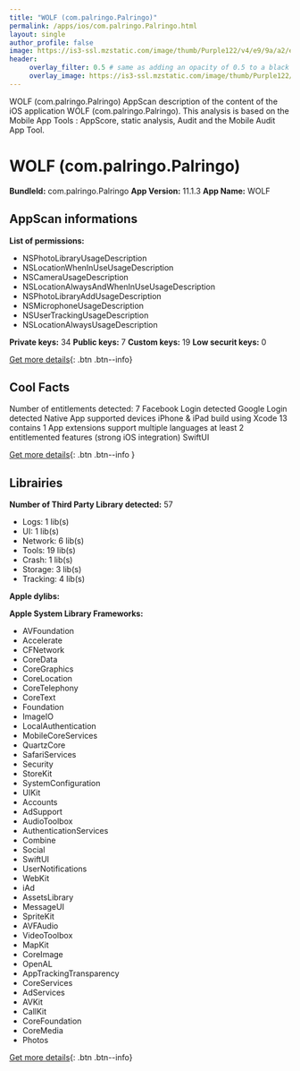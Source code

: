 ```yaml
---
title: "WOLF (com.palringo.Palringo)"
permalink: /apps/ios/com.palringo.Palringo.html
layout: single
author_profile: false
image: https://is3-ssl.mzstatic.com/image/thumb/Purple122/v4/e9/9a/a2/e99aa2f1-b5ed-959f-5153-3057524aa6bd/AppIcon-0-0-1x_U007emarketing-0-7-0-sRGB-0-85-220.png/512x512bb.jpg
header: 
     overlay_filter: 0.5 # same as adding an opacity of 0.5 to a black background
     overlay_image: https://is3-ssl.mzstatic.com/image/thumb/Purple122/v4/e9/9a/a2/e99aa2f1-b5ed-959f-5153-3057524aa6bd/AppIcon-0-0-1x_U007emarketing-0-7-0-sRGB-0-85-220.png/512x512bb.jpg
---
```

WOLF (com.palringo.Palringo) AppScan description of the content of the iOS application WOLF (com.palringo.Palringo). This analysis is based on the Mobile App Tools : AppScore, static analysis, Audit and the Mobile Audit App Tool.

# WOLF (com.palringo.Palringo)

**BundleId:** com.palringo.Palringo
**App Version:** 11.1.3
**App Name:** WOLF


## AppScan informations 

**List of permissions:** 
- NSPhotoLibraryUsageDescription
- NSLocationWhenInUseUsageDescription
- NSCameraUsageDescription
- NSLocationAlwaysAndWhenInUseUsageDescription
- NSPhotoLibraryAddUsageDescription
- NSMicrophoneUsageDescription
- NSUserTrackingUsageDescription
- NSLocationAlwaysUsageDescription
  
  
**Private keys:** 34
**Public keys:** 7
**Custom keys:** 19
**Low securit keys:** 0
  
[Get more details](/pricing.html){: .btn .btn--info}

## Cool Facts

Number of entitlements detected: 7
Facebook Login detected
Google Login detected
Native App
supported devices iPhone & iPad
build using Xcode 13
contains 1 App extensions
support multiple languages
at least 2 entitlemented features (strong iOS integration)
SwiftUI
  
[Get more details](/pricing.html){: .btn .btn--info }

## Librairies 
**Number of Third Party Library detected:** 57
- Logs: 1 lib(s)
- UI: 1 lib(s)
- Network: 6 lib(s)
- Tools: 19 lib(s)
- Crash: 1 lib(s)
- Storage: 3 lib(s)
- Tracking: 4 lib(s)


**Apple dylibs:**


**Apple System Library Frameworks:**
- AVFoundation
- Accelerate
- CFNetwork
- CoreData
- CoreGraphics
- CoreLocation
- CoreTelephony
- CoreText
- Foundation
- ImageIO
- LocalAuthentication
- MobileCoreServices
- QuartzCore
- SafariServices
- Security
- StoreKit
- SystemConfiguration
- UIKit
- Accounts
- AdSupport
- AudioToolbox
- AuthenticationServices
- Combine
- Social
- SwiftUI
- UserNotifications
- WebKit
- iAd
- AssetsLibrary
- MessageUI
- SpriteKit
- AVFAudio
- VideoToolbox
- MapKit
- CoreImage
- OpenAL
- AppTrackingTransparency
- CoreServices
- AdServices
- AVKit
- CallKit
- CoreFoundation
- CoreMedia
- Photos


  
[Get more details](/pricing.html){: .btn .btn--info}


